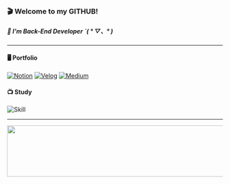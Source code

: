  ### 🎬 Welcome to my GITHUB!
   
##### 🏴 I'm Back-End Developer ˋ( ° ▽、° ) 

--- 

#### 🖥 Portfolio
 
[![Notion](https://img.shields.io/badge/-notion-262937?logo=notion&logoColor=ffffff&link=https://ani-.notion.site/7d4322b581e44b32880c8d2dcd346b67)](https://ani2689.notion.site/No-Hyeonju-dd6131bc588d4eafaf2ef3ac93f5d741)
[![Velog](https://img.shields.io/badge/-velog-262937?logo=velog&logoColor=ffffff&link=https://velog.io/@ani2689)](https://velog.io/@ani2689)
[![Medium](https://img.shields.io/badge/-medium-262937?logo=medium&logoColor=ffffff&link=https://medium.com/@ani._n0)](https://medium.com/@ani._n0)

#### 📺 Study

![Skill](https://skillicons.dev/icons?i=java,kotlin,spring,mysql,redis&theme=dark) 

---


<a href="https://github.com/devxb/gitanimals">
  <img
    src="https://render.gitanimals.org/lines/ani2689?pet-id=587247467472468018"
    width="600"
    height="120"
  />
</a>
  
